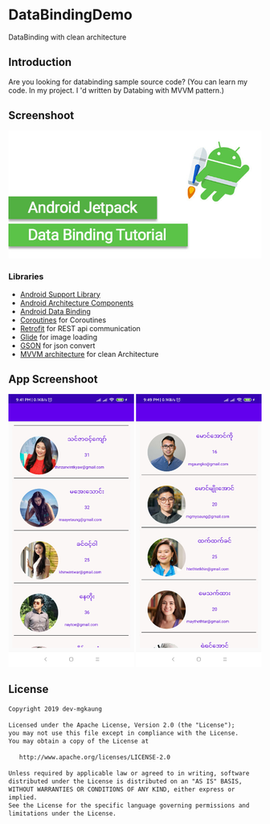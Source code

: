 # DataBindingDemo
DataBinding with clean architecture

Introduction
--------
Are you looking for databinding  sample source code?
(You can learn my code. In my project. I 'd written by Databing with MVVM pattern.) 

Screenshoot
--------
  <img alt="English Unicdoe Choose" src="https://github.com/dev-mgkaung/DataBindingDemo/blob/master/screenshot/databinding_cover.jpg" />


### Libraries
* [Android Support Library][support-lib]
* [Android Architecture Components][arch]
* [Android Data Binding][data-binding]
* [Coroutines][coroutines] for Coroutines
* [Retrofit][retrofit] for REST api communication
* [Glide][glide] for image loading
* [GSON][gson] for json convert
* [MVVM architecture][mvvm] for clean Architecture



[mockwebserver]: https://github.com/square/okhttp/tree/master/mockwebserver
[support-lib]: https://developer.android.com/topic/libraries/support-library/index.html
[arch]: https://developer.android.com/arch
[data-binding]: https://developer.android.com/topic/libraries/data-binding/index.html
[mvvm]: https://blog.mindorks.com/mvvm-architecture-android-tutorial-for-beginners-step-by-step-guide
[coroutines]: https://github.com/Kotlin/kotlinx.coroutines
[retrofit]: http://square.github.io/retrofit
[glide]: https://github.com/bumptech/glide
[gson]: https://github.com/google/gson


App Screenshoot
--------

   <img alt="English Zawgyi Choose" src="https://github.com/dev-mgkaung/DataBindingDemo/blob/master/screenshot/screenshot_one.jpg" width="250"/> <img alt="English Zawgyi Choose" src="https://github.com/dev-mgkaung/DataBindingDemo/blob/master/screenshot/screenshot_two.jpg" width="250"/>



License
--------

    Copyright 2019 dev-mgkaung

    Licensed under the Apache License, Version 2.0 (the "License");
    you may not use this file except in compliance with the License.
    You may obtain a copy of the License at

       http://www.apache.org/licenses/LICENSE-2.0

    Unless required by applicable law or agreed to in writing, software
    distributed under the License is distributed on an "AS IS" BASIS,
    WITHOUT WARRANTIES OR CONDITIONS OF ANY KIND, either express or implied.
    See the License for the specific language governing permissions and
    limitations under the License.
